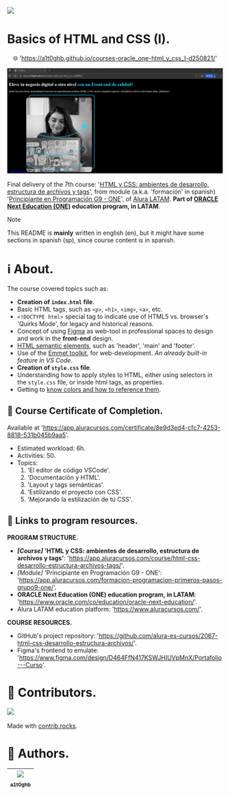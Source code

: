 <!-- Badges:
- Source: 'https://shields.io/docs/static-badges', 'https://shields.io/badges/static-badge'.
- HTML structure followed: 'https://github.com/facebook/docusaurus/blob/main/README.md?plain=1'.
- Badges with logos: 'https://shields.io/docs/logos', 'https://simpleicons.org/', 'https://github.com/simple-icons/simple-icons/blob/master/slugs.md'.
- HTML <a> tag not redirecting: 'https://stackoverflow.com/questions/8260546/make-a-html-link-that-does-nothing-literally-nothing/8260561#8260561', 'https://www.geeksforgeeks.org/html/how-to-create-html-link-that-does-not-follow-the-link/'.
-->

<!-- Badge: WIP
<p align="left">
  <a href="#" onclick="return false;"><img src="https://img.shields.io/badge/STATUS-WIP-yellow?style=flat"/></a>
</p>
-->
<!--
🚧 WIP: section under construction. 🚧
-->

<!-- Badge: Done -->
<p align="left">
  <a href="#" onclick="return false;"><img src="https://img.shields.io/badge/STATUS-DONE-green?style=flat"/></a>
</p>

<!-- README structure followed:
- 'https://www.aluracursos.com/blog/como-escribir-un-readme-increible-en-tu-github/'.
- 'https://github.com/camilafernanda/GlicoCare/'.
- 'https://github.com/nasa/openmct/'.
- 'https://github.com/facebook/docusaurus'.
-->

# Basics of HTML and CSS (I).

<p align="center">
  🌐 '<a href="https://a1t0ghb.github.io/courses-oracle_one-html_y_css_I-d250821/">https://a1t0ghb.github.io/courses-oracle_one-html_y_css_I-d250821/</a>'
</p>

<!--
Enable autoplay of animated images:
- 'https://stackoverflow.com/questions/72508378/enable-gif-autoplay-on-github-readme/72509078#72509078'.
- 'https://github.com/orgs/community/discussions/47709'.
- 'https://github.com/settings/accessibility'.
Image width for GitHub READMEs:
- 'https://github.com/orgs/community/discussions/42424'.
- 'https://gist.github.com/uupaa/f77d2bcf4dc7a294d109'.
-->
<p align="center">
  <img src="./rsrcs/media/img-readme_frontpage_media.png" width="1200" />
</p>
<!-- <p align="center">
    <img src="./rsrcs/media/img-readme_frontpage_gif.gif" width="1200" />
</p> -->

Final delivery of the 7th course: '[HTML y CSS: ambientes de desarrollo, estructura de archivos y tags](https://app.aluracursos.com/course/html-css-desarrollo-estructura-archivos-tags)', from module (a.k.a. 'formación' in spanish) '[Principiante en Programación G9 - ONE](https://app.aluracursos.com/formacion-programacion-primeros-pasos-grupo9-one)', of [Alura LATAM](https://www.aluracursos.com/). <b>Part of [ORACLE Next Education (ONE)](https://www.oracle.com/co/education/oracle-next-education/) education program, in LATAM</b>.

<!-- Callouts:
- Improved format taken from examples in 'https://github.com/nasa/openmct/blob/master/README.md?plain=1'.
-->
> [!NOTE]
> This README is **mainly** written in english (en), but it might have some sections in spanish (sp), since course content is in spanish.

# ℹ About.

The course covered topics such as:

- **Creation of `index.html` file**.
- Basic HTML tags, such as `<p>`, `<h1>`, `<img>`, `<a>`, etc.
- `<!DOCTYPE html>` special tag to indicate use of HTML5 vs. browser's 'Quirks Mode', for legacy and historical reasons.
- Concept of using [Figma](https://www.figma.com/) as web-tool in professional spaces to design and work in the **front-end** design.
- [HTML semantic elements](https://www.w3schools.com/html/html5_semantic_elements.asp), such as 'header', 'main' and 'footer'.
- Use of the [Emmet toolkit](https://docs.emmet.io/), for web-development. *An already built-in feature in VS Code*.
- **Creation of `style.css` file**.
- Understanding how to apply styles to HTML, either using selectors in the `style.css` file, or inside html tags, as properties.
- Getting to [know colors and how to reference them](https://www.w3schools.com/colors/default.asp).

## 🥇 Course Certificate of Completion.

Available at '<https://app.aluracursos.com/certificate/8e9d3ed4-cfc7-4253-8818-531b045b9aa5>'.

- Estimated workload: 6h.
- Activities: 50.
- Topics:
    1. 'El editor de código VSCode'.
    2. 'Documentación y HTML'.
    3. 'Layout y tags semánticas'.
    4. 'Estilizando el proyecto con CSS'.
    5. 'Mejorando la estilización de tú CSS'.

## 🔗 Links to program resources.

**PROGRAM STRUCTURE.**

- <b>*[Course]* 'HTML y CSS: ambientes de desarrollo, estructura de archivos y tags'</b>: '<https://app.aluracursos.com/course/html-css-desarrollo-estructura-archivos-tags/>'.
- *[Module]* 'Principiante en Programación G9 - ONE': '<https://app.aluracursos.com/formacion-programacion-primeros-pasos-grupo9-one/>'.
- **ORACLE Next Education (ONE) education program, in LATAM**: '<https://www.oracle.com/co/education/oracle-next-education/>'.
- Alura LATAM education platform: '<https://www.aluracursos.com/>'.

**COURSE RESOURCES.**

- GitHub's project repository: '<https://github.com/alura-es-cursos/2067-html-css-desarrollo-estructura-archivos/>'.
- Figma's frontend to emulate: '<https://www.figma.com/design/D464FfN417KSWJHIUVpMnX/Portafolio---Curso>'.

<!-- Embed dynamic content (image) of contributors:
- 'https://dev.to/lacolaco/introducing-contributors-img-keep-contributors-in-readme-md-gci'.
- 'https://contrib.rocks/'.
-->
# 🤝 Contributors.

<a href="https://github.com/a1t0ghb/courses-oracle_one-html_y_css_I-d250821/graphs/contributors">
  <img src="https://contrib.rocks/image?repo=a1t0ghb/courses-oracle_one-html_y_css_I-d250821" />
</a>

Made with [contrib.rocks](https://contrib.rocks).

<!-- Authors table structure
- From repo: 'https://github.com/camilafernanda/GlicoCare/blob/main/README.md?plain=1'.
-->
# 📜 Authors.

| [<img src="https://avatars.githubusercontent.com/u/32377614?v=4" width=70><br><sub>a1t0ghb</sub>](https://github.com/a1t0ghb) |
| :---: |
